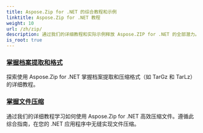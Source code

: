 ```yaml
---
title: Aspose.Zip for .NET 的综合教程和示例
linktitle: Aspose.Zip for .NET 教程
weight: 10
url: /zh/zip/
description: 通过我们的详细教程和实际示例释放 Aspose.ZIP for .NET 的全部潜力。了解如何在 .NET 应用程序中高效地压缩、提取和管理 ZIP 文件。
is_root: true
---
```

### [掌握档案提取和格式](./mastering-archive-extraction-and-formats/)
探索使用 Aspose.Zip for .NET 掌握档案提取和压缩格式（如 TarGz 和 TarLz）的详细教程。
### [掌握文件压缩](./file-compress/)
通过我们的详细教程学习如何使用 Aspose.Zip for .NET 高效压缩文件。遵循此综合指南，在您的 .NET 应用程序中无缝实现文件压缩。